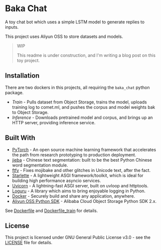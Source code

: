 # Baka Chat

A toy chat bot which uses a simple LSTM model to generate replies to inputs.

This project uses Aliyun OSS to store datasets and models.

> WIP
>
> This readme is under construction, and I'm writing a blog post on this toy project.

## Installation

There are two dockers in this projects, all requiring the `baka_chat` python package.

- *Train* - Pulls dataset from Object Storage, trains the model, uploads training log to comet.ml,
and pushes the corpus and model weights bak to Object Storage.
- *Inference* - Downloads pretrained model and corpus, and brings up an HTTP server, providing
inference service.

## Built With

- [PyTorch](https://pytorch.org/) - An open source machine learning framework that accelerates the path from research prototyping to production deployment.
- [jieba](https://github.com/fxsjy/jieba) - Chinese text segmentation: built to be the best Python Chinese word segmentation module.
- [ftfy](https://github.com/LuminosoInsight/python-ftfy) - Fixes mojibake and other glitches in Unicode text, after the fact.
- [Starlette](https://www.starlette.io/) - A lightweight ASGI framework/toolkit, which is ideal for building high performance asyncio services.
- [Uvicorn](https://www.uvicorn.org/) - A lightning-fast ASGI server, built on uvloop and httptools.
- [Loguru](https://github.com/Delgan/loguru) - A library which aims to bring enjoyable logging in Python.
- [Docker](https://www.docker.com/) - Securely build and share any application, anywhere.
- [Aliyun OSS Python SDK](https://github.com/aliyun/aliyun-oss-python-sdk) - Alibaba Cloud Object Storage Python SDK 2.x.

See [Dockerfile](Dockerfile) and [Dockerfile_train](Dockerfile_train) for details.

## License

This project is licensed under GNU General Public License v3.0 - see the [LICENSE](LICENSE) file for details.